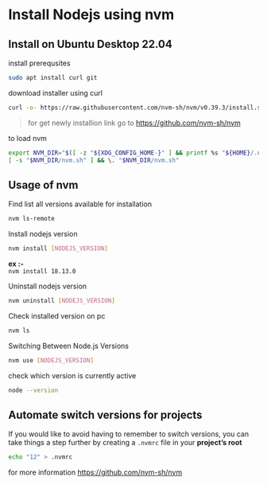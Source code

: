# Install Nodejs using nvm

## Install on Ubuntu Desktop 22.04

install prerequsites
```bash
sudo apt install curl git
```

download installer using curl
```bash
curl -o- https://raw.githubusercontent.com/nvm-sh/nvm/v0.39.3/install.sh | bash
```
> for get newly installion link go to https://github.com/nvm-sh/nvm

to load nvm
```bash
export NVM_DIR="$([ -z "${XDG_CONFIG_HOME-}" ] && printf %s "${HOME}/.nvm" || printf %s "${XDG_CONFIG_HOME}/nvm")"
[ -s "$NVM_DIR/nvm.sh" ] && \. "$NVM_DIR/nvm.sh"
```

## Usage of nvm

Find list all versions available for installation
```bash
nvm ls-remote
```

Install nodejs version
```bash
nvm install [NODEJS_VERSION]
```
**ex :-** \
`nvm install 18.13.0`

Uninstall nodejs version
```bash
nvm uninstall [NODEJS_VERSION]
```

Check installed version on pc
```bash
nvm ls
```

Switching Between Node.js Versions
```bash
nvm use [NODEJS_VERSION]
```

check which version is currently active
```bash
node --version
```

## Automate switch versions for projects
If you would like to avoid having to remember to switch versions, you can take things a step further by creating a `.nvmrc` file in your **project’s root**
```bash
echo "12" > .nvmrc
```

for more information https://github.com/nvm-sh/nvm
